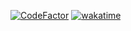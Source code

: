 [![CodeFactor](https://www.codefactor.io/repository/github/shibaismyname/robertozunica-website/badge)](https://www.codefactor.io/repository/github/shibaismyname/robertozunica-website)
[![wakatime](https://wakatime.com/badge/user/0e68c2ac-c286-4030-b7f6-9b1d851938b5/project/aa606ff3-afde-4123-aef7-c4006e554f8e.svg)](https://wakatime.com/badge/user/0e68c2ac-c286-4030-b7f6-9b1d851938b5/project/aa606ff3-afde-4123-aef7-c4006e554f8e)